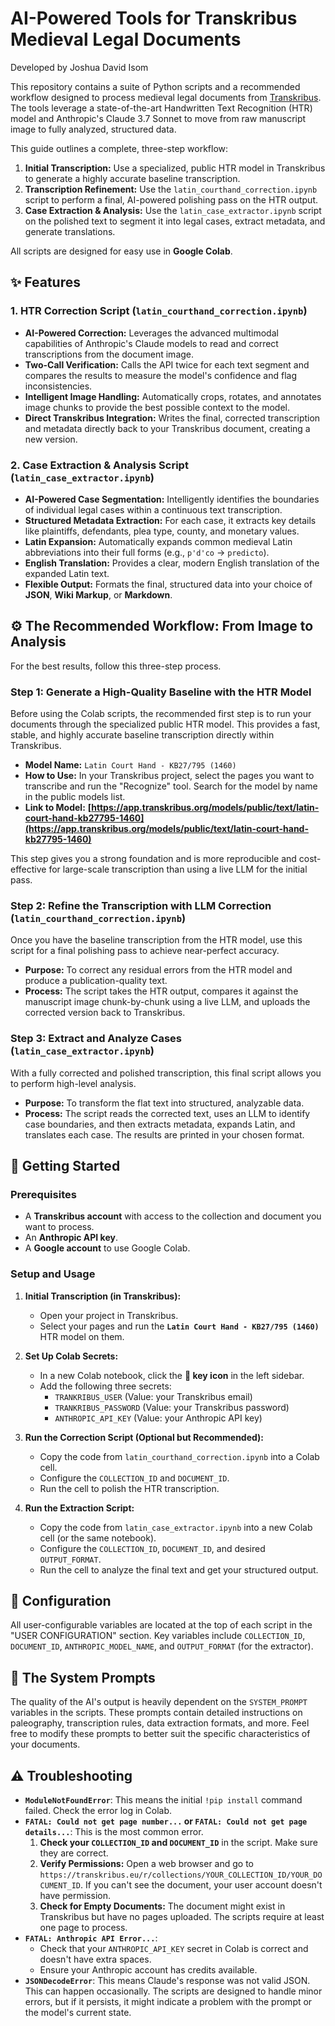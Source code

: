 # AI-Powered Tools for Transkribus Medieval Legal Documents

Developed by Joshua David Isom

This repository contains a suite of Python scripts and a recommended workflow designed to process medieval legal documents from [Transkribus](https://transkribus.ai/). The tools leverage a state-of-the-art Handwritten Text Recognition (HTR) model and Anthropic's Claude 3.7 Sonnet to move from raw manuscript image to fully analyzed, structured data.

This guide outlines a complete, three-step workflow:
1.  **Initial Transcription:** Use a specialized, public HTR model in Transkribus to generate a highly accurate baseline transcription.
2.  **Transcription Refinement:** Use the `latin_courthand_correction.ipynb` script to perform a final, AI-powered polishing pass on the HTR output.
3.  **Case Extraction & Analysis:** Use the `latin_case_extractor.ipynb` script on the polished text to segment it into legal cases, extract metadata, and generate translations.

All scripts are designed for easy use in **Google Colab**.

## ✨ Features

### 1. HTR Correction Script (`latin_courthand_correction.ipynb`)
*   **AI-Powered Correction:** Leverages the advanced multimodal capabilities of Anthropic's Claude models to read and correct transcriptions from the document image.
*   **Two-Call Verification:** Calls the API twice for each text segment and compares the results to measure the model's confidence and flag inconsistencies.
*   **Intelligent Image Handling:** Automatically crops, rotates, and annotates image chunks to provide the best possible context to the model.
*   **Direct Transkribus Integration:** Writes the final, corrected transcription and metadata directly back to your Transkribus document, creating a new version.

### 2. Case Extraction & Analysis Script (`latin_case_extractor.ipynb`)
*   **AI-Powered Case Segmentation:** Intelligently identifies the boundaries of individual legal cases within a continuous text transcription.
*   **Structured Metadata Extraction:** For each case, it extracts key details like plaintiffs, defendants, plea type, county, and monetary values.
*   **Latin Expansion:** Automatically expands common medieval Latin abbreviations into their full forms (e.g., `p'd'co` -> `predicto`).
*   **English Translation:** Provides a clear, modern English translation of the expanded Latin text.
*   **Flexible Output:** Formats the final, structured data into your choice of **JSON**, **Wiki Markup**, or **Markdown**.

## ⚙️ The Recommended Workflow: From Image to Analysis

For the best results, follow this three-step process.

### Step 1: Generate a High-Quality Baseline with the HTR Model

Before using the Colab scripts, the recommended first step is to run your documents through the specialized public HTR model. This provides a fast, stable, and highly accurate baseline transcription directly within Transkribus.

*   **Model Name:** `Latin Court Hand - KB27/795 (1460)`
*   **How to Use:** In your Transkribus project, select the pages you want to transcribe and run the "Recognize" tool. Search for the model by name in the public models list.
*   **Link to Model:** **[https://app.transkribus.org/models/public/text/latin-court-hand-kb27795-1460](https://app.transkribus.org/models/public/text/latin-court-hand-kb27795-1460)**

This step gives you a strong foundation and is more reproducible and cost-effective for large-scale transcription than using a live LLM for the initial pass.

### Step 2: Refine the Transcription with LLM Correction (`latin_courthand_correction.ipynb`)

Once you have the baseline transcription from the HTR model, use this script for a final polishing pass to achieve near-perfect accuracy.

*   **Purpose:** To correct any residual errors from the HTR model and produce a publication-quality text.
*   **Process:** The script takes the HTR output, compares it against the manuscript image chunk-by-chunk using a live LLM, and uploads the corrected version back to Transkribus.

### Step 3: Extract and Analyze Cases (`latin_case_extractor.ipynb`)

With a fully corrected and polished transcription, this final script allows you to perform high-level analysis.

*   **Purpose:** To transform the flat text into structured, analyzable data.
*   **Process:** The script reads the corrected text, uses an LLM to identify case boundaries, and then extracts metadata, expands Latin, and translates each case. The results are printed in your chosen format.

## 🚀 Getting Started

### Prerequisites

*   A **Transkribus account** with access to the collection and document you want to process.
*   An **Anthropic API key**.
*   A **Google account** to use Google Colab.

### Setup and Usage

1.  **Initial Transcription (in Transkribus):**
    *   Open your project in Transkribus.
    *   Select your pages and run the **`Latin Court Hand - KB27/795 (1460)`** HTR model on them.

2.  **Set Up Colab Secrets:**
    *   In a new Colab notebook, click the **🔑 key icon** in the left sidebar.
    *   Add the following three secrets:
        *   `TRANKRIBUS_USER` (Value: your Transkribus email)
        *   `TRANKRIBUS_PASSWORD` (Value: your Transkribus password)
        *   `ANTHROPIC_API_KEY` (Value: your Anthropic API key)

3.  **Run the Correction Script (Optional but Recommended):**
    *   Copy the code from `latin_courthand_correction.ipynb` into a Colab cell.
    *   Configure the `COLLECTION_ID` and `DOCUMENT_ID`.
    *   Run the cell to polish the HTR transcription.

4.  **Run the Extraction Script:**
    *   Copy the code from `latin_case_extractor.ipynb` into a new Colab cell (or the same notebook).
    *   Configure the `COLLECTION_ID`, `DOCUMENT_ID`, and desired `OUTPUT_FORMAT`.
    *   Run the cell to analyze the final text and get your structured output.

## 🔧 Configuration

All user-configurable variables are located at the top of each script in the "USER CONFIGURATION" section. Key variables include `COLLECTION_ID`, `DOCUMENT_ID`, `ANTHROPIC_MODEL_NAME`, and `OUTPUT_FORMAT` (for the extractor).

## 🧠 The System Prompts

The quality of the AI's output is heavily dependent on the `SYSTEM_PROMPT` variables in the scripts. These prompts contain detailed instructions on paleography, transcription rules, data extraction formats, and more. Feel free to modify these prompts to better suit the specific characteristics of your documents.

## ⚠️ Troubleshooting

*   **`ModuleNotFoundError`**: This means the initial `!pip install` command failed. Check the error log in Colab.
*   **`FATAL: Could not get page number...` or `FATAL: Could not get page details...`**: This is the most common error.
    1.  **Check your `COLLECTION_ID` and `DOCUMENT_ID`** in the script. Make sure they are correct.
    2.  **Verify Permissions:** Open a web browser and go to `https://transkribus.eu/r/collections/YOUR_COLLECTION_ID/YOUR_DOCUMENT_ID`. If you can't see the document, your user account doesn't have permission.
    3.  **Check for Empty Documents:** The document might exist in Transkribus but have no pages uploaded. The scripts require at least one page to process.
*   **`FATAL: Anthropic API Error...`**:
    *   Check that your `ANTHROPIC_API_KEY` secret in Colab is correct and doesn't have extra spaces.
    *   Ensure your Anthropic account has credits available.
*   **`JSONDecodeError`**: This means Claude's response was not valid JSON. This can happen occasionally. The scripts are designed to handle minor errors, but if it persists, it might indicate a problem with the prompt or the model's current state.
